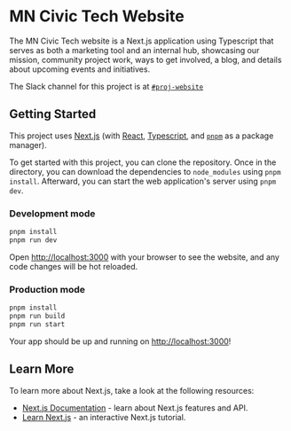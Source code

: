 # MN Civic Tech Website

The MN Civic Tech website is a Next.js application using Typescript that serves as both a marketing tool and an internal
hub, showcasing our mission, community project work, ways to get involved, a blog, and details about upcoming events and
initiatives.

The Slack channel for this project is at [`#proj-website`](https://mncivictech.slack.com/archives/C081BG59A92)

## Getting Started

This project uses [Next.js](https://nextjs.org/) (with [React](https://react.dev/), [Typescript](https://www.typescriptlang.org/), and [`pnpm`](https://pnpm.io/) as a package manager). 

To get started with this project, you can clone the repository. Once in the directory, you can
download the dependencies to `node_modules` using `pnpm install`. Afterward, you can start the web application's server
using `pnpm dev`.

### Development mode

```bash
pnpm install
pnpm run dev
```

Open [http://localhost:3000](http://localhost:3000) with your browser to see the website, and any code changes will be hot reloaded.

### Production mode

```bash
pnpm install
pnpm run build
pnpm run start
```

Your app should be up and running on [http://localhost:3000](http://localhost:3000)!

## Learn More

To learn more about Next.js, take a look at the following resources:

- [Next.js Documentation](https://nextjs.org/docs) - learn about Next.js features and API.
- [Learn Next.js](https://nextjs.org/learn) - an interactive Next.js tutorial.
